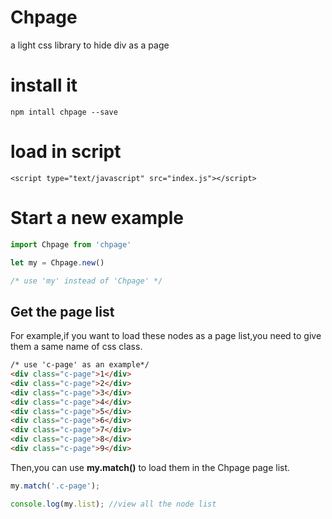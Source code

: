# Chpage
a light css library to hide div as a page


# install it

```
npm intall chpage --save
```

# load in script

```
<script type="text/javascript" src="index.js"></script>
```

# Start a new example

``` javascript
import Chpage from 'chpage'

let my = Chpage.new()

/* use 'my' instead of 'Chpage' */
```

## Get the page list

For example,if you want to load these nodes as a page list,you need to give them a same name of css class.

``` html
/* use 'c-page' as an example*/
<div class="c-page">1</div>
<div class="c-page">2</div>
<div class="c-page">3</div>
<div class="c-page">4</div>
<div class="c-page">5</div>
<div class="c-page">6</div>
<div class="c-page">7</div>
<div class="c-page">8</div>
<div class="c-page">9</div>
```
Then,you can use **my.match()** to load them in the Chpage page list.

``` javascript
my.match('.c-page');

console.log(my.list); //view all the node list
```
